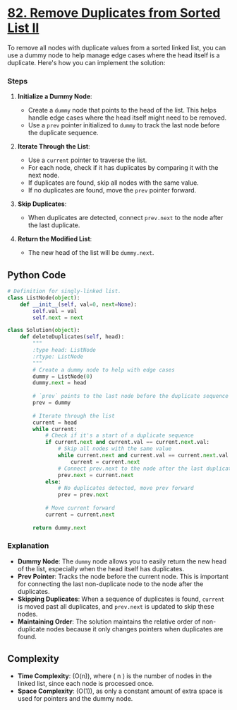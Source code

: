 # [82. Remove Duplicates from Sorted List II](https://leetcode.com/problems/remove-duplicates-from-sorted-list-ii/description/)

To remove all nodes with duplicate values from a sorted linked list, you can use a dummy node to help manage edge cases where the head itself is a duplicate. Here's how you can implement the solution:

### Steps

1. **Initialize a Dummy Node**:
   - Create a `dummy` node that points to the head of the list. This helps handle edge cases where the head itself might need to be removed.
   - Use a `prev` pointer initialized to `dummy` to track the last node before the duplicate sequence.

2. **Iterate Through the List**:
   - Use a `current` pointer to traverse the list.
   - For each node, check if it has duplicates by comparing it with the next node.
   - If duplicates are found, skip all nodes with the same value.
   - If no duplicates are found, move the `prev` pointer forward.

3. **Skip Duplicates**:
   - When duplicates are detected, connect `prev.next` to the node after the last duplicate.

4. **Return the Modified List**:
   - The new head of the list will be `dummy.next`.

## Python Code

```python
# Definition for singly-linked list.
class ListNode(object):
    def __init__(self, val=0, next=None):
        self.val = val
        self.next = next

class Solution(object):
    def deleteDuplicates(self, head):
        """
        :type head: ListNode
        :rtype: ListNode
        """
        # Create a dummy node to help with edge cases
        dummy = ListNode(0)
        dummy.next = head
        
        # `prev` points to the last node before the duplicate sequence
        prev = dummy
        
        # Iterate through the list
        current = head
        while current:
            # Check if it's a start of a duplicate sequence
            if current.next and current.val == current.next.val:
                # Skip all nodes with the same value
                while current.next and current.val == current.next.val:
                    current = current.next
                # Connect prev.next to the node after the last duplicate
                prev.next = current.next
            else:
                # No duplicates detected, move prev forward
                prev = prev.next
            
            # Move current forward
            current = current.next
        
        return dummy.next
```

### Explanation

- **Dummy Node**: The `dummy` node allows you to easily return the new head of the list, especially when the head itself has duplicates.
- **Prev Pointer**: Tracks the node before the current node. This is important for connecting the last non-duplicate node to the node after the duplicates.
- **Skipping Duplicates**: When a sequence of duplicates is found, `current` is moved past all duplicates, and `prev.next` is updated to skip these nodes.
- **Maintaining Order**: The solution maintains the relative order of non-duplicate nodes because it only changes pointers when duplicates are found.

## Complexity

- **Time Complexity**: \(O(n)\), where \( n \) is the number of nodes in the linked list, since each node is processed once.
- **Space Complexity**: \(O(1)\), as only a constant amount of extra space is used for pointers and the dummy node.
